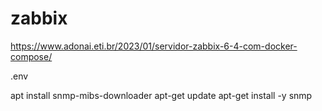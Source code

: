 # zabbix



https://www.adonai.eti.br/2023/01/servidor-zabbix-6-4-com-docker-compose/

.env

apt install snmp-mibs-downloader
apt-get update
apt-get install -y snmp
